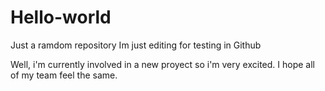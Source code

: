 # Hello-world
Just a ramdom repository
Im just editing for testing in Github

Well, i'm currently involved in a new proyect
so i'm very excited. I hope all of my team feel the same.
